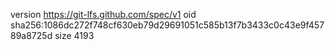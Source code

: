 version https://git-lfs.github.com/spec/v1
oid sha256:1086dc272f748cf630eb79d29691051c585b13f7b3433c0c43e9f45789a8725d
size 4193
